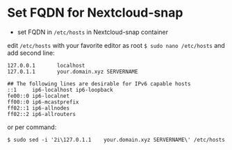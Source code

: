 # Set FQDN for Nextcloud-snap

* set FQDN in `/etc/hosts` in Nextcloud-snap container

edit `/etc/hosts` with your favorite editor as root `$ sudo nano /etc/hosts` and add second line:
```
127.0.0.1       localhost
127.0.1.1       your.domain.xyz SERVERNAME

## The following lines are desirable for IPv6 capable hosts
::1     ip6-localhost ip6-loopback
fe00::0 ip6-localnet
ff00::0 ip6-mcastprefix
ff02::1 ip6-allnodes
ff02::2 ip6-allrouters
```
or per command:
```
$ sudo sed -i '2i\127.0.1.1    your.domain.xyz SERVERNAME\' /etc/hosts
```
